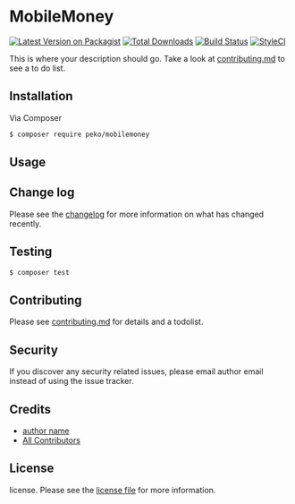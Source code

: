 # MobileMoney

[![Latest Version on Packagist][ico-version]][link-packagist]
[![Total Downloads][ico-downloads]][link-downloads]
[![Build Status][ico-travis]][link-travis]
[![StyleCI][ico-styleci]][link-styleci]

This is where your description should go. Take a look at [contributing.md](contributing.md) to see a to do list.

## Installation

Via Composer

``` bash
$ composer require peko/mobilemoney
```

## Usage

## Change log

Please see the [changelog](changelog.md) for more information on what has changed recently.

## Testing

``` bash
$ composer test
```

## Contributing

Please see [contributing.md](contributing.md) for details and a todolist.

## Security

If you discover any security related issues, please email author email instead of using the issue tracker.

## Credits

- [author name][link-author]
- [All Contributors][link-contributors]

## License

license. Please see the [license file](license.md) for more information.

[ico-version]: https://img.shields.io/packagist/v/peko/mobilemoney.svg?style=flat-square
[ico-downloads]: https://img.shields.io/packagist/dt/peko/mobilemoney.svg?style=flat-square
[ico-travis]: https://img.shields.io/travis/peko/mobilemoney/master.svg?style=flat-square
[ico-styleci]: https://styleci.io/repos/12345678/shield

[link-packagist]: https://packagist.org/packages/peko/mobilemoney
[link-downloads]: https://packagist.org/packages/peko/mobilemoney
[link-travis]: https://travis-ci.org/peko/mobilemoney
[link-styleci]: https://styleci.io/repos/12345678
[link-author]: https://github.com/peko
[link-contributors]: ../../contributors]